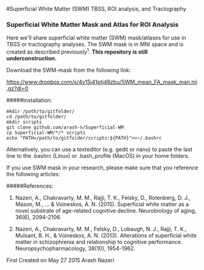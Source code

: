#Superficial White Matter (SWM) TBSS, ROI analysis, and Tractography


### Superficial White Matter Mask and Atlas for ROI Analysis

Here we'll share superficial white matter (SWM) mask/atlases for use in TBSS or tractography analyses. The SWM mask is in MNI space and is created as described previously<sup>1</sup>. <b>This repository is still underconstruction.</b>

Download the SWM-mask from the following link:

https://www.dropbox.com/s/4v15j41ptj46zbu/SWM_mean_FA_mask_man.nii.gz?dl=0

#####Installation:
```
mkdir /path/to/gitfolder/
cd /path/to/gitfolder/
mkdir scripts
git clone github.com/arash-n/Superficial-WM
cp Superficial-WM/*/* scripts
echo "PATH=/path/to/gitfolder/scripts:${PATH}">>~/.bashrc
```
Alternatively, you can use a texteditor (e.g. gedit or nano) to paste the last line to the .bashrc (Linux) or .bash_profile (MacOS) in your home folders.

If you use SWM mask in your research, please make sure that you reference the following articles:

#####References:
1. Nazeri, A., Chakravarty, M. M., Rajji, T. K., Felsky, D., Rotenberg, D. J., Mason, M., ... & Voineskos, A. N. (2015). Superficial white matter as a novel substrate of age-related cognitive decline. Neurobiology of aging, 36(6), 2094-2106.

2. Nazeri, A., Chakravarty, M. M., Felsky, D., Lobaugh, N. J., Rajji, T. K., Mulsant, B. H., & Voineskos, A. N. (2013). Alterations of superficial white matter in schizophrenia and relationship to cognitive performance. Neuropsychopharmacology, 38(10), 1954-1962.


First Created on May 27 2015
Arash Nazeri

